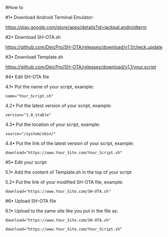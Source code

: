 #How to

#1• Download Android Terminal Emulator:

https://play.google.com/store/apps/details?id=jackpal.androidterm

#2• Download SH-OTA.sh

https://github.com/DeicPro/SH-OTA/releases/download/v1.1/check.update

#3• Download Template.sh

https://github.com/DeicPro/SH-OTA/releases/download/v1.1/your.script

#4• Edit SH-OTA file

4.1• Put the name of your script, example:

	name="Your_Script.sh"

4.2• Put the latest version of your script, example:

	version="1.0_stable"

4.3• Put the location of your script, example:

	source="/system/xbin/"

4.4• Put the link of the latest version of your script, example:

	download="https://www.Your_Site.com/Your_Script.sh"

#5• Edit your script

5.1• Add the content of Template.sh in the top of your script

5.2• Put the link of your modified SH-OTA file, example:

	download="https://www.Your_Site.com/SH-OTA.sh"

#6• Upload SH-OTA file

6.1• Upload to the same site like you put in the file as:

	download="https://www.Your_Site.com/SH-OTA.sh"
	
	download="https://www.Your_Site.com/Your_Script.sh"
